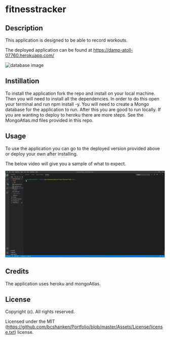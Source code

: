 # fitnesstracker

## Description

This application is designed to be able to record workouts.

The deployed application can be found at https://damp-atoll-07760.herokuapp.com/

<img src="" 
alt="database image" />

## Instillation

To install the application fork the repo and install on your local machine. Then you will need to install all the dependencies.  In order to do this open your terminal and run npm install -y. You will need to create a Mongo database for the application to run. After this you are good to run locally. If you are wanting to deploy to heroku there are more steps. See the MongoAtlas.md files provided in this repo.

## Usage

To use the application you can go to the deployed version provided above or deploy your own after installing. 

The below video will give you a sample of what to expect. 

<a href="https://www.youtube.com/watch?v=YN2rrPvLAeE&feature=youtu.be
" target="_blank"><img src="https://github.com/bcshanken/EmployeeTracker/blob/main/Assets/imgs/videoImg.JPG?raw=true" 
alt="video image" /></a>



## Credits

The application uses heroku and mongoAtlas. 

## License
Copyright (c). All rights reserved.

Licensed under the MIT (https://github.com/bcshanken/Portfolio/blob/master/Assets/License/license.txt) license.